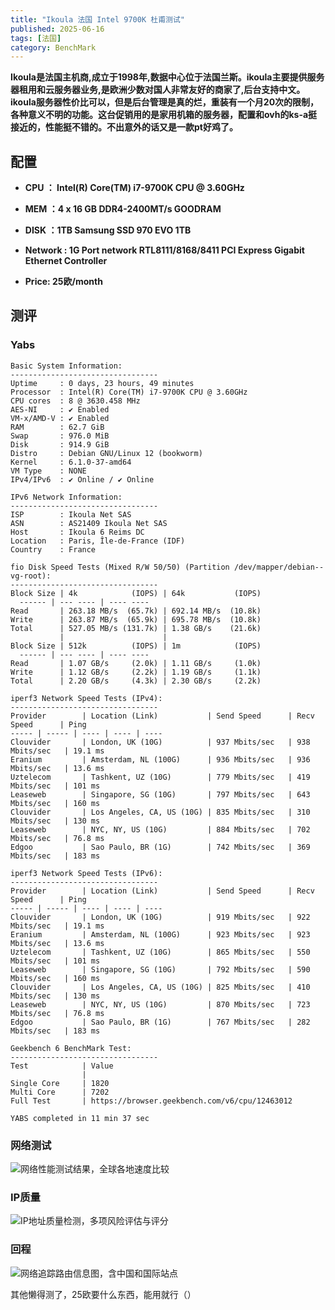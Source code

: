 ```yaml
---
title: "Ikoula 法国 Intel 9700K 杜甫测试"
published: 2025-06-16
tags: [法国]
category: BenchMark
---
```


**Ikoula是法国主机商,成立于1998年,数据中心位于法国兰斯。ikoula主要提供服务器租用和云服务器业务,是欧洲少数对国人非常友好的商家了,后台支持中文。ikoula服务器性价比可以，但是后台管理是真的烂，重装有一个月20次的限制，各种意义不明的功能。这台促销用的是家用机箱的服务器，配置和ovh的ks-a挺接近的，性能挺不错的。不出意外的话又是一款pt好鸡了。**

## 配置

- **CPU ： Intel(R) Core(TM) i7-9700K CPU @ 3.60GHz**

- **MEM ：4 x 16 GB DDR4-2400MT/s GOODRAM**

- **DISK ：1TB Samsung SSD 970 EVO 1TB**

- **Network : 1G Port network RTL8111/8168/8411 PCI Express Gigabit Ethernet Controller**

- **Price: 25欧/month**

## 测评

### Yabs

```shell
Basic System Information:
---------------------------------
Uptime     : 0 days, 23 hours, 49 minutes
Processor  : Intel(R) Core(TM) i7-9700K CPU @ 3.60GHz
CPU cores  : 8 @ 3630.458 MHz
AES-NI     : ✔ Enabled
VM-x/AMD-V : ✔ Enabled
RAM        : 62.7 GiB
Swap       : 976.0 MiB
Disk       : 914.9 GiB
Distro     : Debian GNU/Linux 12 (bookworm)
Kernel     : 6.1.0-37-amd64
VM Type    : NONE
IPv4/IPv6  : ✔ Online / ✔ Online

IPv6 Network Information:
---------------------------------
ISP        : Ikoula Net SAS
ASN        : AS21409 Ikoula Net SAS
Host       : Ikoula 6 Reims DC
Location   : Paris, Île-de-France (IDF)
Country    : France

fio Disk Speed Tests (Mixed R/W 50/50) (Partition /dev/mapper/debian--vg-root):
---------------------------------
Block Size | 4k            (IOPS) | 64k           (IOPS)
  ------ | --- ---- | ---- ---- 
Read       | 263.18 MB/s  (65.7k) | 692.14 MB/s  (10.8k)
Write      | 263.87 MB/s  (65.9k) | 695.78 MB/s  (10.8k)
Total      | 527.05 MB/s (131.7k) | 1.38 GB/s    (21.6k)
           |                      |                     
Block Size | 512k          (IOPS) | 1m            (IOPS)
  ------ | --- ---- | ---- ---- 
Read       | 1.07 GB/s     (2.0k) | 1.11 GB/s     (1.0k)
Write      | 1.12 GB/s     (2.2k) | 1.19 GB/s     (1.1k)
Total      | 2.20 GB/s     (4.3k) | 2.30 GB/s     (2.2k)

iperf3 Network Speed Tests (IPv4):
---------------------------------
Provider        | Location (Link)           | Send Speed      | Recv Speed      | Ping           
----- | ----- | ---- | ---- | ---- 
Clouvider       | London, UK (10G)          | 937 Mbits/sec   | 938 Mbits/sec   | 19.1 ms        
Eranium         | Amsterdam, NL (100G)      | 936 Mbits/sec   | 936 Mbits/sec   | 13.6 ms        
Uztelecom       | Tashkent, UZ (10G)        | 779 Mbits/sec   | 419 Mbits/sec   | 101 ms         
Leaseweb        | Singapore, SG (10G)       | 797 Mbits/sec   | 643 Mbits/sec   | 160 ms         
Clouvider       | Los Angeles, CA, US (10G) | 835 Mbits/sec   | 310 Mbits/sec   | 130 ms         
Leaseweb        | NYC, NY, US (10G)         | 884 Mbits/sec   | 702 Mbits/sec   | 76.8 ms        
Edgoo           | Sao Paulo, BR (1G)        | 742 Mbits/sec   | 369 Mbits/sec   | 183 ms         

iperf3 Network Speed Tests (IPv6):
---------------------------------
Provider        | Location (Link)           | Send Speed      | Recv Speed      | Ping           
----- | ----- | ---- | ---- | ---- 
Clouvider       | London, UK (10G)          | 919 Mbits/sec   | 922 Mbits/sec   | 19.1 ms        
Eranium         | Amsterdam, NL (100G)      | 923 Mbits/sec   | 923 Mbits/sec   | 13.6 ms        
Uztelecom       | Tashkent, UZ (10G)        | 865 Mbits/sec   | 550 Mbits/sec   | 101 ms         
Leaseweb        | Singapore, SG (10G)       | 792 Mbits/sec   | 590 Mbits/sec   | 160 ms         
Clouvider       | Los Angeles, CA, US (10G) | 825 Mbits/sec   | 410 Mbits/sec   | 130 ms         
Leaseweb        | NYC, NY, US (10G)         | 870 Mbits/sec   | 723 Mbits/sec   | 76.8 ms        
Edgoo           | Sao Paulo, BR (1G)        | 767 Mbits/sec   | 282 Mbits/sec   | 183 ms         

Geekbench 6 BenchMark Test:
---------------------------------
Test            | Value                         
                |                               
Single Core     | 1820                          
Multi Core      | 7202                          
Full Test       | https://browser.geekbench.com/v6/cpu/12463012

YABS completed in 11 min 37 sec
```

### 网络测试

<picture>
    <source srcset="https://s3.catcat.blog/images/2025/06/image-17.avif" type="image/avif">
    <source srcset="https://s3.catcat.blog/images/2025/06/image-17.webp" type="image/webp">
    <img src="https://s3.catcat.blog/images/2025/06/image-17.jpg" alt="网络性能测试结果，全球各地速度比较" loading="lazy">
</picture>

### IP质量

<picture>
    <source srcset="https://s3.catcat.blog/images/2025/06/image-18.avif" type="image/avif">
    <source srcset="https://s3.catcat.blog/images/2025/06/image-18.webp" type="image/webp">
    <img src="https://s3.catcat.blog/images/2025/06/image-18.jpg" alt="IP地址质量检测，多项风险评估与评分" loading="lazy">
</picture>

### 回程

<picture>
    <source srcset="https://s3.catcat.blog/images/2025/06/image-19-scaled.avif" type="image/avif">
    <source srcset="https://s3.catcat.blog/images/2025/06/image-19-scaled.webp" type="image/webp">
    <img src="https://s3.catcat.blog/images/2025/06/image-19-scaled.jpg" alt="网络追踪路由信息图，含中国和国际站点" loading="lazy">
</picture>

其他懒得测了，25欧要什么东西，能用就行（）
